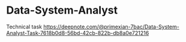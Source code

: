 # Data-System-Analyst
Technical task 
https://deepnote.com/@primexian-7bac/Data-System-Analyst-Task-7618b0d8-56bd-42cb-822b-db8a0e721216
